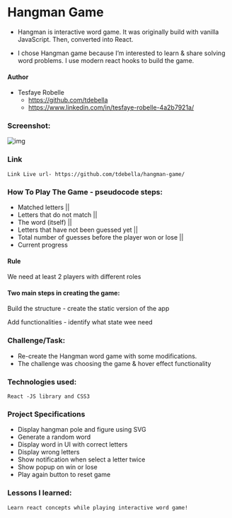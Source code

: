 # Hangman Game

- Hangman is interactive word game. It was originally build with vanilla JavaScript. Then, converted into React.

- I chose Hangman game because I’m interested to learn & share solving word problems. I use modern react hooks to build the game.

#### Author

- Tesfaye Robelle
  - https://github.com/tdebella
  - https://www.linkedin.com/in/tesfaye-robelle-4a2b7921a/

### Screenshot: 
   
   ![img](https://user-images.githubusercontent.com/95178233/197386533-37d0abac-aa74-472a-9451-1c4ef72bdfaa.jpg)

### Link

    Link Live url- https://github.com/tdebella/hangman-game/

### How To Play The Game - pseudocode steps:

- Matched letters ||
- Letters that do not match ||
- The word (itself) ||
- Letters that have not been guessed yet ||
- Total number of guesses before the player won or lose ||
- Current progress

#### Rule
   We need at least 2 players with different roles
    
#### Two main steps in creating the game:
   Build the structure - create the static version of the app
   
   Add functionalities - identify what state wee need

### Challenge/Task:

- Re-create the Hangman word game with some modifications.
- The challenge was choosing the game & hover effect functionality

### Technologies used:

    React -JS library and CSS3

### Project Specifications

- Display hangman pole and figure using SVG
- Generate a random word
- Display word in UI with correct letters
- Display wrong letters
- Show notification when select a letter twice
- Show popup on win or lose
- Play again button to reset game

### Lessons I learned:

    Learn react concepts while playing interactive word game!
